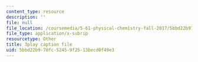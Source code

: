 ```yaml
---
content_type: resource
description: ''
file: null
file_location: /coursemedia/5-61-physical-chemistry-fall-2017/5bbd22b970fc52459f2513becd0f49e3_6dJnvu3-LeU.vtt
file_type: application/x-subrip
resourcetype: Other
title: 3play caption file
uid: 5bbd22b9-70fc-5245-9f25-13becd0f49e3
---
```

